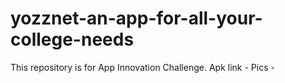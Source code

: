 # yozznet-an-app-for-all-your-college-needs
This repository is for App Innovation Challenge.
Apk link -
Pics -
